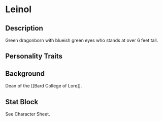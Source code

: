 # Leinol
## Description
Green dragonborn with blueish green eyes who stands at over 6 feet tall. 
 
## Personality Traits

## Background
Dean of the [[Bard College of Lore]].

## Stat Block
See Character Sheet.